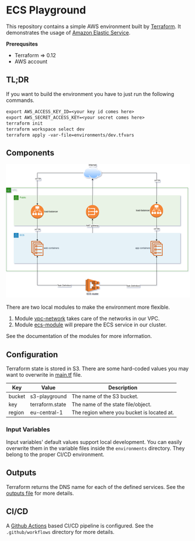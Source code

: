 # ECS Playground

This repository contains a simple AWS environment built by [Terraform][terraform]. It demonstrates the usage of [Amazon Elastic Service][ecs].

**Prerequsites**

* Terraform => 0.12
* AWS account

## TL;DR

If you want to build the environment you have to just run the following commands.

```
export AWS_ACCESS_KEY_ID=<your key id comes here>
export AWS_SECRET_ACCESS_KEY=<your secret comes here>
terraform init
terraform workspace select dev
terraform apply -var-file=environments/dev.tfvars
```

## Components

![Diagram](ECSPlayground.png)

There are two local modules to make the environment more flexible.

1. Module [vpc-network](modules/vpc-network/README.md) takes care of the networks in our VPC.
2. Module [ecs-module](modules/ecs-application/README.md) will prepare the ECS service in our cluster.

See the documentation of the modules for more information.

## Configuration

Terraform state is stored in S3. There are some hard-coded values you may want to overwrite in [main.tf](main.tf) file.

| Key    | Value           | Description                                |
|--------|-----------------|--------------------------------------------|
| bucket | s3-playground   | The name of the S3 bucket.                 |
| key    | terraform.state | The name of the state file/object.         |
| region | eu-central-1    | The region where you bucket is located at. |

### Input Variables

Input variables' default values support local development. You can easily overwrite them in the variable files inside the `environments` directory. They belong to the proper CI/CD environment.

## Outputs

Terraform returns the DNS name for each of the defined services. See the [outputs file](outputs.tf) for more details.

## CI/CD

A [Github Actions][githubactions] based CI/CD pipeline is configured. See the `.github/workflows` directory for more details.


[githubactions]: https://github.com/features/actions
[terraform]:     https://www.terraform.io/
[ecs]:           https://aws.amazon.com/ecs/
